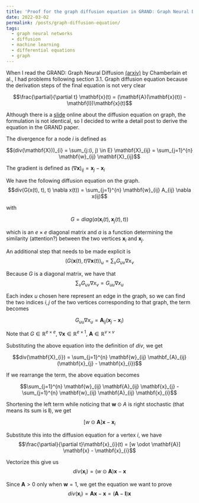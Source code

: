 ```yaml
---
title: 'Proof for the graph diffusion equation in GRAND: Graph Neural Diffusion'
date: 2022-03-02
permalink: /posts/graph-diffusion-equation/
tags:
  - graph neural networks
  - diffusion
  - machine learning
  - differential equations
  - graph
---
```


When I read the GRAND: Graph Neural Diffusion [(arxiv)](https://www.arxiv.org/abs/2106.10934) by Chamberlain et al., I had problems following section 3.1. Graph diffusion equation because the derivation steps of the final equation is not very clear

$$\frac{\partial}{\partial t} \mathbf{x}(t) = (\mathbf{A}(\mathbf{x}(t)) - \mathbf{I})\mathbf{x}(t)$$

Although there is a [slide](https://www.math.fsu.edu/~bertram/lectures/Diffusion.pdf) online about the diffusion equation on graph, the formulation is not identical, so I decided to write a detail post to derive the equation in the GRAND paper.

The divergence for a node $i$ is defined as

$$(div(\mathbf{X}))_{i} = \sum_{j:(i, j) \in E} \mathbf{X}_{ij} = \sum_{j=1}^{n} \mathbf{w}_{ij} \mathbf{X}_{ij}$$

The gradient is defined as 
${(\nabla \mathbf{x})}_{ij} = \mathbf{x}_{j} - \mathbf{x}_{i}$

We have the following diffusion equation on the graph.
$$div(G(x(t), t), t) \nabla x(t)) = \sum_{j=1}^{n} \mathbf{w}_{ij} A_{ij} \nabla x(ij)$$

with 

$$G = diag(a(\mathbf{x}_{i}(t), \mathbf{x}_{j}(t),t))$$

which is an $e \times e$ diagonal matrix and $a$ is a function determining the similarity (attention?) between the two vertices $\mathbf{x}_{i}$ and $\mathbf{x}_{j}$. 

An additional step that needs to be made explicit is 
$$(G(\mathbf{x}(t), t) \nabla \mathbf{x}(t))_u = \sum_{v} G_{uv} \nabla x_{v}$$

Because $G$ is a diagonal matrix, we have that
$$\sum_{v} G_{uv} \nabla x_{v} = G_{uu} \nabla x_u$$

Each index $u$ chosen here represent an edge in the graph, so we can find the two indices $i, j$ of the two vertices corresponding to that graph, the term becomes

$$G_{uu} \nabla x_u = \mathbf{A}_{ij} (\mathbf{x}_{j} - \mathbf{x}_{i})$$ 

Note that $G \in \mathbb{R}^{e \times e}$, $\nabla \mathbf{x} \in \mathbb{R}^{e \times 1}$, $\mathbf{A} \in \mathbb{R}^{v \times v}$

Substituting the above equation into the definition of $div$, we get

$$div(\mathbf{X}_{i}) = \sum_{j=1}^{n} \mathbf{w}_{ij} \mathbf_{A}_{ij} (\mathbf{x}_{j} - \mathbf{x}_{i})$$

If we rearrange the term, the above equation becomes

$$\sum_{j=1}^{n} \mathbf{w}_{ij} \mathbf{A}_{ij} \mathbf{x}_{j} - \sum_{j=1}^{n} \mathbf{w}_{ij} \mathbf{A}_{ij} \mathbf{x}_{i}$$

Shortening the left term while noticing that $\mathbf{w} \odot A$ is right stochastic (that means its sum is $\mathbf{I}$), we get

$$[w \odot \mathbf{A}] \mathbf{x} - \mathbf{x}_{i}$$

Substitute this into the diffusion equation for a vertex $i$, we have
$$\frac{\partial}{\partial t}\mathbf{x}_{i}(t) = [w \odot \mathbf{A}] \mathbf{x} - \mathbf{x}_{i}$$

Vectorize this give us
$$div(\mathbf{x}_{i}) = (w \odot \mathbf{A}) \mathbf{x} - \mathbf{x}$$

Since $\mathbf{A} > 0$ only when $\mathbf{w} = 1$, we get the equation we want to prove
$$div(\mathbf{x}_{i}) = \mathbf{A} \mathbf{x} - \mathbf{x} = (\mathbf{A} - \mathbf{I}) \mathbf{x}$$